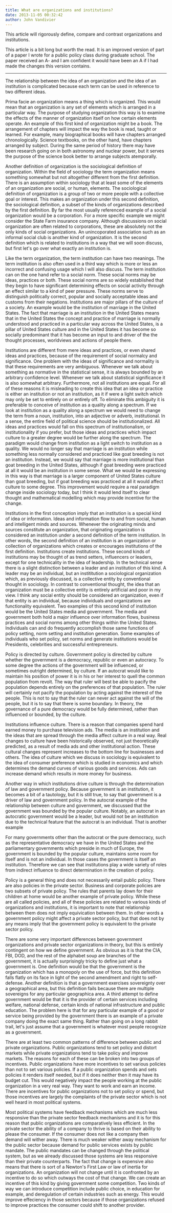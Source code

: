 ```yaml
---
title: What are organizations and institutions?
date: 2013-11-05 00:32:42
author: John Vandivier
---
```




This article will rigorously define, compare and contrast organizations and institutions.

This article is a bit long but worth the read. It is an improved version of part of a paper I wrote for a public policy class during graduate school. The paper received an A- and I am confident it would have been an A if I had made the changes this version contains.

----------------------------------------------------------------------------------------------------------------------------------------------------------------------
<p align=\"LEFT\">The relationship between the idea of an organization and the idea of an institution is complicated because each term can be used in reference to two different ideas.</p>
<p align=\"LEFT\">Prima facie an organization means a thing which is organized. This would mean that an organization is any set of elements which is arranged in a particular way. The purpose of studying organization this way is to examine the effects of the manner of organization itself on how certain elements operate. An example of this first kind of organization might be a book. The arrangement of chapters will impact the way the book is read, taught or learned. For example, many biographical books will have chapters arranged chronologically. Science textbooks, on the other hand, have chapters arranged by subject. During the same period of history there may have been research going on in both astronomy and nuclear power, but it serves the purpose of the science book better to arrange subjects atemporally.</p>
<p align=\"LEFT\">Another definition of organization is the sociological definition of organization. Within the field of sociology the term organization means something somewhat but not altogether different from the first definition. There is an assumption within sociology that at least some of the elements of an organization are social, or human, elements. The sociological definition of organization is a group of two or more people with a collective goal or interest. This makes an organization under this second definition, the sociological definition, a subset of the kinds of organizations described by the first definition. By far the most usually referenced example of a social organization would be a corporation. For a more specific example we might consider the State Farm insurance company. Although discussions on social organization are often related to corporations, these are absolutely not the only kinds of social organizations. An unincoporated association such as an informal social club is another kind of organization. It is the second definition which is related to institutions in a way that we will soon discuss, but first let's go over what exactly an institution is.</p>
<p align=\"LEFT\">Like the term organization, the term institution can have two meanings. The term institution is also often used in a third way which is more or less an incorrect and confusing usage which I will also discuss. The term institution can on the one hand refer to a social norm. These social norms may be ideas, practices or both. These social norms are so widely established that they begin to have significant determining effects on social activity through an effect similar to a kind of peer pressure. These norms serve to distinguish politically correct, popular and socially acceptable ideas and customs from their negations. Institutions are major pillars of the culture of a society. An example would be the institution of marriage in the United States. The fact that marriage is an institution in the United States means that in the United States the concept and practice of marriage is normally understood and practiced in a particular way across the United States, is a pillar of United States culture and in the United States it has become so socially predominant that it has become an input to and driver of the the thought processes, worldviews and actions of people there.</p>
<p align=\"LEFT\">Institutions are different from mere ideas and practices, or even shared ideas and practices, because of the requirement of social normalcy and significance. One problem with the ideas of significance and normality is that these requirements are very ambiguous. Whenever we talk about something as normative in the statistical sense, it is always bounded by an arbitrary confidence level. Whenever we talk about statistical significance it is also somewhat arbitrary. Furthermore, not all institutions are equal. For all of these reasons it is misleading to create this idea that an idea or practice is either an institution or not an institution, as it if were a light switch which may only be set to entirely on or entirely off. To eliminate this ambiguity it is preferable to conceive of institution as a quality along a spectrum. If we look at institution as a quality along a spectrum we would need to change the term from a noun, institution, into an adjective or adverb, institutional. In a sense, the entire field of political science should be institutionalized. All ideas and practices would fall on this spectrum of institutionalism, or institutionality if you prefer, but those ideas and practices which impact culture to a greater degree would be further along the spectrum. The paradigm would change from institution as a light switch to institution as a quality. We would no longer say that marriage is an institution while something less normally considered and practiced like goat breeding is not an institution. Instead, we would say that marriage is more institutional than goat breeding in the United States, although if goat breeding were practiced at all it would be an institution in some sense. What we would be expressing in this way is that marriage is a larger component of United States culture than goat breeding, but if goat breeding was practiced at all it would affect culture to some degree. This improvement would require a real paradigm change inside sociology today, but I think it would lend itself to clear thought and mathematical modelling which may provide incentive for the change.</p>
<p align=\"LEFT\">Institutions in the first conception imply that an institution is a special kind of idea or information. Ideas and information flow to and from social, human and intelligent minds and sources. Whenever the originating minds and sources constitute an organization, that originating organization is considered an institution under a second definition of the term institution. In other words, the second definition of an institution is an organization or collection of organizations which creates or encourages institutions of the first definition. Institutions create institutions. These second kinds of institutions may be thought of as trend setters, influencers or leaders, except for one technicality in the idea of leadership. In the technical sense there is a slight distinction between a leader and an institution of this kind. A leader may be an individual, but an instititution a sociological organization which, as previously discussed, is a collective entity by conventional thought in sociology. In contrast to conventional thought, the idea that an organization must be a collective entity is entirely artificial and poor in my view. I think any social entity should be considered an organization, even if that entity is an individual, because individuals and organizations are functionality equivalent. Two examples of this second kind of institution would be the United States media and government. The media and government both hold a major influence over information flows, business practices and social norms among other things within the United States. Individuals can and do frequently accomplish those same functions of policy setting, norm setting and institution generation. Some examples of individuals who set policy, set norms and generate institutions would be Presidents, celebrities and successful entrepreneurs.</p>
<p align=\"LEFT\">Policy is directed by culture. Government policy is directed by culture whether the government is a democracy, republic or even an autocracy. To some degree the actions of the government will be influenced, or sometimes outright determined, by culture. If an autocrat would like to maintain his position of power it is in his or her interest to quell the common population from revolt. The way that ruler will best be able to pacify the population depends entirely on the preferences of that population. The ruler will certainly not pacify the population by acting against the interest of the people. This is not to say that the ruler can never act against the will of the people, but it is to say that there is some boundary. In theory, the governance of a pure democracy would be fully determined, rather than influenced or bounded, by the culture.</p>
<p align=\"LEFT\">Institutions influence culture. There is a reason that companies spend hard earned money to purchase television ads. The media is an institution and the ideas that are spread through the media affect culture in a real way. Real changes to culture have been historically observed, not just theoretically predicted, as a result of media ads and other institutional action. These cultural changes represent increases to the bottom line for businesses and others. The idea of culture which we discuss in sociology is equivalent to the idea of consumer preference which is studied in economics and which determines the demand curves of various goods and services. Ads can increase demand which results in more money for business.</p>
<p align=\"LEFT\">Another way in which institutions drive culture is through the determination of law and government policy. Because government is an institution, it becomes a bit of a tautology, but it is still true, to say that government is a driver of law and government policy. In the autocrat example of the relationship between culture and government, we discussed that the government was bounded by the popular culture. Notably, an autocrat in an autocratic government would be a leader, but would not be an institution due to the technical feature that the autocrat is an individual. That is another example</p>
<p align=\"LEFT\">For many governments other than the autocrat or the pure democracy, such as the representative democracy we have in the United States and the parliamentary governments which preside in much of Europe, the government is bounded by the popular culture, maintains some room for itself and is not an individual. In those cases the government is itself an institution. Therefore we can see that institutions play a wide variety of roles from indirect influence to direct determination in the creation of policy.</p>
<p align=\"LEFT\">Policy is a general thing and does not necessarily entail public policy. There are also policies in the private sector. Business and corporate policies are two subsets of private policy. The rules that parents lay down for their children at home would be another example of private policy. While these are all called policies, and all of these policies are related to various kinds of organizations and institutions, it is important to note that relationship between them does not imply equivication between them. In other words a government policy might affect a private sector policy, but that does not by any means imply that the government policy is equivalent to the private sector policy.</p>
<p align=\"LEFT\">There are some very important differences between government organizations and private sector organizations in theory, but this is entirely contingent on how we define government. As obvious as it is that the CIA, FBI, DOD, and the rest of the alphabet soup are branches of the government, it is actually surprisingly tricky to define just what a government is. One definition would be that the government is the organization which has a monopoly on the use of force, but this definition falls flatly on its face in light of the second amendment and right to self-defense. Another definition is that a government exercises sovereignty over a geographical area, but this definition fails because there are multiple sovereigns for any particular geographica area. A third attempt to define government would be that it is the provider of certain services including welfare, national defense, certain kinds of national infrastructure and public education. The problem here is that for any particular example of a good or service being provided by the government there is an example of a private company doing the exact same thing. Rather than going on a long rabbit trail, let's just assume that a government is whatever most people recognize as a government.</p>
<p align=\"LEFT\">There are at least two common patterns of difference between public and private organizations. Public organizations tend to set policy and distort markets while private organizations tend to take policy and improve markets. The reasons for each of these can be broken into two groups of incentives. Public organizations have more incentives to set various policies than not to set various policies. If a public organization spends and sets policies it renders itself needed, but if it does neither then it may have its budget cut. This would negatively impact the people working at the public organization in a very real way. They want to work and earn an income. There are incentives for public organizations not to set policy or spend, but those incentives are largely the complaints of the private sector which is not well heard in most political systems.</p>
<p align=\"LEFT\">Most political systems have feedback mechanisms which are much less responsive than the private sector feedback mechanisms and it is for this reason that public organizations are comparatively less efficient. In the private sector the ability of a company to thrive is based on their ability to please the consumer. If the consumer does not like a company then demand will wither away. There is much weaker wither away mechanism for the public sector because demand for public services exists by public mandate. The public mandates can be changed through the political system, but as we already discussed those systems are less responsive than their private counterparts. The fact that change is expensive also means that there is sort of a Newton's First Law or law of inertia for organizations. An organization will not change until it is confronted by an incentive to do so which outways the cost of that change. We can create an incentive of this kind by giving government some competition. Two kinds of way we can introduce competition include public choice, in education for example, and deregulation of certain industries such as energy. This would improve effeciency in those sectors because if those organizations refused to improve practices the consumer could shift to another provider.</p>